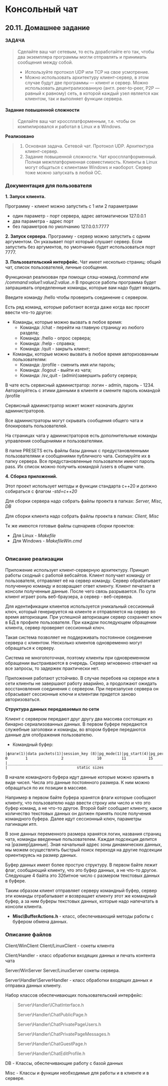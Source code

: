 # Консольный чат
## 20.11. Домашнее задание

#### ЗАДАЧА

> Сделайте ваш чат сетевым, то есть доработайте его так, чтобы два экземпляра программы могли отправлять и принимать сообщения между собой.
> - Используйте протокол UDP или TCP на свое усмотрение.
> - Можно использовать архитектуру клиент-сервер, в этом случае будут две программы — клиент и сервер.
Можно использовать децентрализованную (англ. peer-to-peer, P2P — равный к равному) сеть, в которой каждый узел является как клиентом, так и выполняет функции сервера.
#### Задание повышенной сложности
> Сделайте ваш чат кроссплатформенным, т.е. чтобы он компилировался и работал в Linux и в Windows.

**Реализовано**
> 1. Основная задача. Сетевой чат. Протокол UDP. Архитектура клиент-сервер.
> 2. Задание повышенной сложности. Чат кроссплатформенный. Полная межплатформенная совместимость. Клиенты в Linux могут общаться с клиентами Windows и наоборот. Сервер тоже можно запускать в любой ОС.

### Документация для пользователя
**1. Запуск клиента.**
   
Программу - клиент можно запустить с 1 или 2 параметрами
   - один параметр - порт сервера, адрес автоматически 127.0.0.1
   - два параметра - адрес порт
   - без параметров по умолчанию 127.0.0.1:7777

**2. Запуск сервера.**
Программу - сервер можно запустить с одним аргументом. Он указывает порт который слушает сервер. Если запустить без аргументов, по умолчанию будет использоваться порт 7777.

**3. Пользовательский интерфейс.**
Чат имеет несколько страниц: общий чат, список пользователей, личные сообщения.

Функционал реализован при помощи слэш-команд */command* или */command:value1:value2:value..n*
В процессе работы программа будет запрашивать определенные команды, которые вам надо будет вводить.

Введите команду /hello чтобы проверить соединение с сервером.

Есть ряд команд, которые работают всегда даже когда вас просят ввести что-то другое:
 - Команды, которые можно вызвать в любое время:
   - Команда: /chat - перейти на главную страницу из любого раздела;
   - Команда: /hello - опрос сервера;
   - Команда: /help - справка;
   - Команда: /quit - закрыть клиент;
 - Команды, которые можно вызвать в любое время авторизованным пользователям:
   - Команда: /profile - сменить имя или пароль;
   - Команда: /logout - выйти из чата;
   - Команда: /sv_quit - (admin)завершить работу сервера;

В чате есть сервисный администратор: логин - admin, пароль - 1234. Авторизуйтесь с этими данными в клиенте и смените пароль командой /profile

Сервисный администратор может может назначать других администраторов.

Все администраторы могут скрывать сообщения общего чата и блокировать пользователей.

На страницах чата у администраторов есть дополнительные команды управления сообщениями и пользователями.

В папке PRESETS есть файлы базы данных с предустановленными пользователями и сообщениями публичного чата. Скопируйте их в папку сервера. Все предустановленные пользователи имеют пароль pass. Их список можно получить командой /users в общем чате.

**4. Сборка приложений.**

Этот проект использует методы и функции стандарта c++20 и должно собираться с флагом *-std=c++20*

Для сборки сервера надо собрать файлы проекта в папках: *Server, Misc, DB*

Для сборки клиента надо собрать файлы проекта в папках: *Client, Misc*

Тк же имеются готовые файлы сценариев сборки проектов:
 - Для Linux - *Makefile*
 - Для Windows - *MakefileWin.cmd*

#
### Описание реализации

Приложение использует клиент-серверную архитектуру. Принцип работы сходный с работой вебсайтов. 
Клиент получает команду от пользователя, отправляет её на сервер команду. Сервер обрабатывает полученную команду и возвращает ответ клиенту. Клиент печатает в консоли полученные данные. После чего связь разрывается. По сути клиент играет роль веб-браузера, а сервер - веб-сервера.

Для идентификации клиентов используется уникальный сессионный ключ, который генерируется на клиенте и отправляется на сервер во время авторизации. При успешной авторизации сервер сохраняет ключ в БД в профиле пользователя. При каждом последующем обращении клиента, сервер проверяет сессионный ключ.

Такая система позволяет не поддерживать постоянное соединение сервера с клиентом. Несколько клиентов одновременно могут обращаться к серверу.

Система не многопоточная, поэтому клиенты при одновременном обращении выстраиваются в очередь. Сервер мгновенно отвечает на все запросы, то задержек практически нет.

Приложения работают устойчиво. В случае перебоев на сервере или в сети клиенты не завершают работу аварийно, а продолжают ожидать восстановления соединения с сервером.
При перезапуске сервера он сбрасывает сессионные ключи и клиентам придется заново авторизоваться.

**Структура данных передаваемых по сети**

Клиент с сервером передают друг другу два массива состоящих из бинарно сериализованных данных. В первом буфере передаются служебные заголовки и команды, во втором буфере передаются данные для отображения пользователю.

 - Командный буфер:
```html
|флаги(1)|data packets(1)|session_key (8)|pg_mode(1)|pg_start(4)|pg_perPage(4)|pg_end(4)| pm_user_id (8) |login_size(4)|login|page_size(4)|PAGE_TEXT|cmd_size(4)|CMD_TEXT|
0        1               2               10         11          15            19        23               31                                                              |
|________________________________________________________________________________________________________|                                                               |
|                               static sizes                                                             |                         dynamic sizes                         |
```
В начале командного буфера идут данные которые можно хранить в виде чисел. Числа это данные постоянного размера. К ним можно обращаться по их позиции в массиве.

Например в первом байте буфера хранятся флаги которые сообщают клиенту, что пользователю надо ввести строку или число и что это буфер команд, а не что-то другое. Второй байт сообщает клиенту, какое количество текстовых данных он должен принять после получения командного буфера.
Далее идут сессионный ключ, параметры пагинации итп.

В зоне данных переменного размера хранятся логин, названия страниц чата, команды введенные пользователем. Каждая подсекция делится на |размер|данные|. Зная начальный адрес зоны динамических данных, мы можем осуществлять быстрый поиск переходя на другие подсекции ориентируясь на размер данных.

Буфер данных имеет более простую структуру. В первом байте лежит флаг, сообщающий клиенту, что это буфер данных, а не что-то другое. Следующие 4 байта это 32битное число с размером текстовых данных в буфере.

Таким образом клиент отправляет серверу командный буфер, сервер эти команды отрабатывает и возвращает клиенту этот же командный буфер, а за ним буферы текстовых данных, которые надо напечатать в консоли клиента.

 - **Misc\BufferActions.h** - класс, обеспечивающий методы работы с буфером обмена данных.

### Описание файлов

Client/WinClient Client/LinuxClient - сокеты клиента

Client/Handler - класс обработки входящих данных и печать контента чата


Server/WinServer Server/LinuxServer сокеты сервера.

Server\Handler\ServerHandler - класс обработки входящих данных и отправка данных клиенту.

Набор классов обеспечивающих пользовательский интерфейс:

> Server\Handler\IChatInterface.h
> 
> Server\Handler\ChatPublicPage.h
> 
> Server\Handler\ChatPrivatePageUsers.h
> 
> Server\Handler\ChatPrivatePageMessages.h
> 
> Server\Handler\ChatGuestPage.h
> 
> Server\Handler\ChatEditProfile.h

DB - Классы, обеспечивающие работу с базой данных

Misc - Классы и функции необходимые для работы и в клиенте и в сервере.